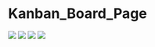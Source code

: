 # Kanban_Board_Page



![](https://pbs.twimg.com/media/FgC-NHcXkAIPQKR?format=jpg&name=large)
![](https://pbs.twimg.com/media/FgAxd0_XwAc4lgq?format=jpg&name=large)
![](https://pbs.twimg.com/media/Ff7nI2QXoAAnXwn?format=jpg&name=large)
![](https://pbs.twimg.com/media/Ff92J5HXwAAjg6M?format=png&name=900x900)
